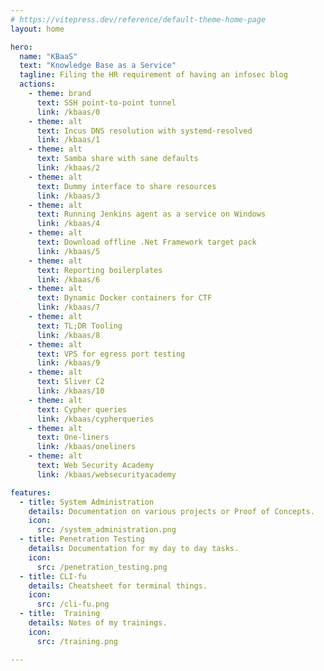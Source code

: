 ```yaml
---
# https://vitepress.dev/reference/default-theme-home-page
layout: home

hero:
  name: "KBaaS"
  text: "Knowledge Base as a Service"
  tagline: Filing the HR requirement of having an infosec blog
  actions:
    - theme: brand
      text: SSH point-to-point tunnel
      link: /kbaas/0
    - theme: alt
      text: Incus DNS resolution with systemd-resolved
      link: /kbaas/1
    - theme: alt
      text: Samba share with sane defaults
      link: /kbaas/2
    - theme: alt
      text: Dummy interface to share resources
      link: /kbaas/3
    - theme: alt
      text: Running Jenkins agent as a service on Windows
      link: /kbaas/4
    - theme: alt
      text: Download offline .Net Framework target pack
      link: /kbaas/5
    - theme: alt
      text: Reporting boilerplates
      link: /kbaas/6
    - theme: alt
      text: Dynamic Docker containers for CTF
      link: /kbaas/7  
    - theme: alt
      text: TL;DR Tooling
      link: /kbaas/8
    - theme: alt
      text: VPS for egress port testing
      link: /kbaas/9
    - theme: alt
      text: Sliver C2
      link: /kbaas/10
    - theme: alt
      text: Cypher queries
      link: /kbaas/cypherqueries
    - theme: alt
      text: One-liners
      link: /kbaas/oneliners
    - theme: alt
      text: Web Security Academy
      link: /kbaas/websecurityacademy

features:
  - title: System Administration
    details: Documentation on various projects or Proof of Concepts.
    icon: 
      src: /system_administration.png
  - title: Penetration Testing
    details: Documentation for my day to day tasks.
    icon: 
      src: /penetration_testing.png
  - title: CLI-fu
    details: Cheatsheet for terminal things.
    icon: 
      src: /cli-fu.png
  - title:  Training
    details: Notes of my trainings.
    icon: 
      src: /training.png

---
```


